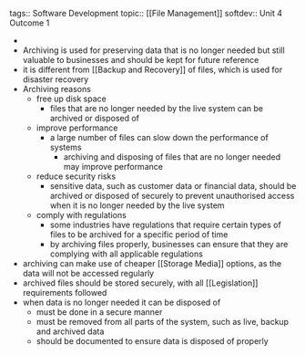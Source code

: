 tags:: Software Development
topic:: [[File Management]]
softdev:: Unit 4 Outcome 1

-
- Archiving is used for preserving data that is no longer needed but still valuable to businesses and should be kept for future reference
- it is different from [[Backup and Recovery]] of files, which is used for disaster recovery
- Archiving reasons
	- free up disk space
		- files that are no longer needed by the live system can be archived or disposed of
	- improve performance
		- a large number of files can slow down the performance of systems
			- archiving and disposing of files that are no longer needed may improve performance
	- reduce security risks
		- sensitive data, such as customer data or financial data, should be archived or disposed of securely to prevent unauthorised access when it is no longer needed by the live system
	- comply with regulations
		- some industries have regulations that require certain types of files to be archived for a specific period of time
		- by archiving files properly, businesses can ensure that they are complying with all applicable regulations
- archiving can make use of cheaper [[Storage Media]] options, as the data will not be accessed regularly
- archived files should be stored securely, with all [[Legislation]] requirements followed
- when data is no longer needed it can be disposed of
	- must be done in a secure manner
	- must be removed from all parts of the system, such as live, backup and archived data
	- should be documented to ensure data is disposed of properly